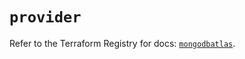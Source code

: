 # `provider`

Refer to the Terraform Registry for docs: [`mongodbatlas`](https://registry.terraform.io/providers/mongodb/mongodbatlas/1.17.0/docs).
